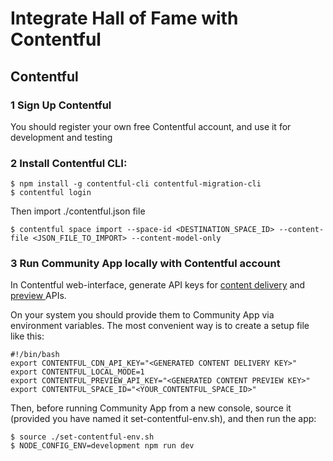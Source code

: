 # Integrate Hall of Fame with Contentful

## Contentful

### 1 Sign Up Contentful
You should register your own free Contentful account, and use it for development and testing

### 2 Install Contentful CLI:
```
$ npm install -g contentful-cli contentful-migration-cli
$ contentful login
```
Then import ./contentful.json file
```
$ contentful space import --space-id <DESTINATION_SPACE_ID> --content-file <JSON_FILE_TO_IMPORT> --content-model-only
```
### 3 Run Community App locally with Contentful account
In Contentful web-interface, generate API keys for [content delivery](https://www.contentful.com/developers/docs/references/content-delivery-api/) and [preview ](https://www.contentful.com/developers/docs/references/content-preview-api/) APIs.

On your system you should provide them to Community App via environment variables. The most convenient way is to create a setup file like this:

```
#!/bin/bash
export CONTENTFUL_CDN_API_KEY="<GENERATED CONTENT DELIVERY KEY>"
export CONTENTFUL_LOCAL_MODE=1
export CONTENTFUL_PREVIEW_API_KEY="<GENERATED CONTENT PREVIEW KEY>"
export CONTENTFUL_SPACE_ID="<YOUR_CONTENTFUL_SPACE_ID>"
```

Then, before running Community App from a new console, source it (provided you have named it set-contentful-env.sh), and then run the app:
```
$ source ./set-contentful-env.sh
$ NODE_CONFIG_ENV=development npm run dev
```